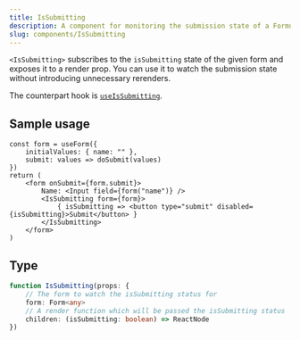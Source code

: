 ```yaml
---
title: IsSubmitting
description: A component for monitoring the submission state of a Formula form
slug: components/IsSubmitting
---
```


`<IsSubmitting>` subscribes to the `isSubmitting` state of the given form and exposes it to a render prop. You can
use it to watch the submission state without introducing unnecessary rerenders.

The counterpart hook is [`useIsSubmitting`](/hooks/useIsSubmitting).

## Sample usage

```tsx
const form = useForm({
    initialValues: { name: "" },
    submit: values => doSubmit(values)
})
return (
    <form onSubmit={form.submit}>
        Name: <Input field={form("name")} />
        <IsSubmitting form={form}>
            { isSubmitting => <button type="submit" disabled={isSubmitting}>Submit</button> }
        </IsSubmitting>
    </form>
)
```

## Type

```typescript
function IsSubmitting(props: {
    // The form to watch the isSubmitting status for
    form: Form<any>
    // A render function which will be passed the isSubmitting status
    children: (isSubmitting: boolean) => ReactNode
})
```
